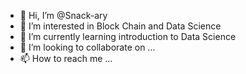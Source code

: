 - 👋 Hi, I’m @Snack-ary
- 👀 I’m interested in Block Chain and Data Science
- 🌱 I’m currently learning introduction to Data Science
- 💞️ I’m looking to collaborate on ...
- 📫 How to reach me ...

<!---
Snack-ary/Snack-ary is a ✨ special ✨ repository because its `README.md` (this file) appears on your GitHub profile.
You can click the Preview link to take a look at your changes.
--->

